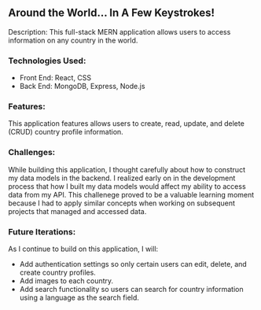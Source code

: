 
## Around the World... In A Few Keystrokes!

Description: This full-stack MERN application allows users to access information on any country in the world. 

### Technologies Used: 
* Front End: React, CSS
* Back End: MongoDB, Express, Node.js

### Features:

This application features allows users to create, read, update, and delete (CRUD) country profile information. 

### Challenges: 

While building this application, I thought carefully about how to construct my data models in the backend. I realized early on in the development process that how I built my data models would affect my ability to access data from my API. This challenege proved to be a valuable learning moment because I had to apply similar concepts when working on subsequent projects that managed and accessed data.

### Future Iterations: 

As I continue to build on this application, I will:
* Add authentication settings so only certain users can edit, delete, and create country profiles.
* Add images to each country.
* Add search functionality so users can search for country information using a language as the search field.
